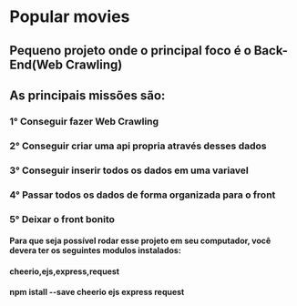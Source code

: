 # Popular movies
##   Pequeno projeto onde o principal foco é o Back-End(Web Crawling)
##   As principais missões são:
###    1° Conseguir fazer Web Crawling
###    2° Conseguir criar uma api propria através desses dados
###    3° Conseguir inserir todos os dados em uma variavel
###    4° Passar todos os dados de forma organizada para o front
###    5° Deixar o front bonito 
####     Para que seja possível rodar esse projeto em seu computador, você devera ter os seguintes modulos instalados:
####       cheerio,ejs,express,request
####       npm istall --save cheerio ejs express request
